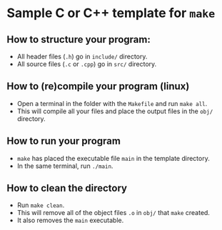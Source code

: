 # Sample C or C++ template for `make`
## How to structure your program:
- All header files (`.h`) go in `include/` directory.
- All source files (`.c` or `.cpp`) go in `src/` directory.
## How to (re)compile your program (linux)
- Open a terminal in the folder with the `Makefile` and run `make all`.
- This will compile all your files and place the output files in the `obj/` directory.
## How to run your program
- `make` has placed the executable file `main` in the template directory.
- In the same terminal, run `./main`. 
## How to clean the directory
- Run `make clean`.
- This will remove all of the object files `.o` in `obj/` that `make` created.
- It also removes the `main` executable.
